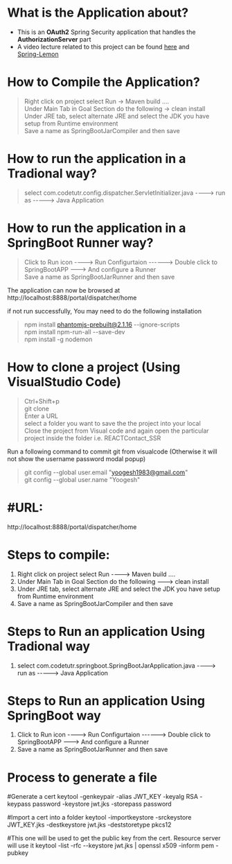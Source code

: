 # What is the Application about? </br>
- This is an <b>OAuth2</b> Spring Security application that handles the <b>AuthorizationServer</b> part
- A video lecture related to this project can be found <a href="C:/Users/yooge/OneDrive\01 - Notes/My_Web_Site/06_Spring_Framework/01_Spring_Security/03_Videos/02_OAuth2 Authorization Server.mp4">here</a> and </br>
<a href="C:/Users/yooge/OneDrive/01 - Notes/My_Web_Site/06_Spring_Framework/01_Spring_Security/03_Videos/02_OAuth2 Authorization Server.mp4">Spring-Lemon</a>

# How to Compile the Application? </br>
> Right click on project select Run -> Maven build .... </br>
> Under Main Tab in Goal Section do the following -> clean install </br>
> Under JRE tab, select alternate JRE and select the JDK you have setup from Runtime environment </br>
> Save a name as SpringBootJarCompiler and then save </br>

# How to run the application in a Tradional way? </br>
> select com.codetutr.config.dispatcher.ServletInitializer.java ----> run as -----> Java Application </br>

# How to run the application in a SpringBoot Runner way? </br>
> Click to Run icon ----> Run Configurtaion ------> Double click to SpringBootAPP ---> And configure a Runner </br>
> Save a name as SpringBootJarRunner and then save </br>

The application can now be browsed at http://localhost:8888/portal/dispatcher/home </br>

if not run successfully, You may need to do the following installation</br>

> npm install phantomjs-prebuilt@2.1.16 --ignore-scripts </br>
> npm install npm-run-all --save-dev </br>
> npm install -g nodemon </br>

# How to clone a project (Using VisualStudio Code) </br>
> Ctrl+Shift+p </br>
> git clone </br>
> Enter a URL </br>
> select a folder you want to save the the project into your local</br>
> Close the project from Visual code and again open the particular project inside the folder i.e. REACTContact_SSR </br>

Run a following command to commit git from visualcode (Otherwise it will not show the username password modal popup) </br>
> git config --global user.email "yoogesh1983@gmail.com" </br>
> git config --global user.name "Yoogesh"</br>








#URL: 
======
http://localhost:8888/portal/dispatcher/home

Steps to compile:
=================

1) Right click on project select Run ----> Maven build .... 
2) Under Main Tab in Goal Section do the following ---> clean install
3) Under JRE tab, select alternate JRE and select the JDK you have setup from Runtime environment
4) Save a name as SpringBootJarCompiler and then save


Steps to Run an application Using Tradional way
===============================================

1) select com.codetutr.springboot.SpringBootJarApplication.java ----> run as -----> Java Application 


Steps to Run an application Using SpringBoot way
===============================================

1) Click to Run icon ----> Run Configurtaion ------> Double click to SpringBootAPP ---> And configure a Runner 
2) Save a name as SpringBootJarRunner and then save

Process to generate a file
==========================
#Generate a cert
keytool -genkeypair -alias JWT_KEY -keyalg RSA -keypass password -keystore jwt.jks -storepass password

#Import a cert into a folder
keytool -importkeystore -srckeystore JWT_KEY.jks -destkeystore jwt.jks -deststoretype pkcs12

#This one will be used to get the public key from the cert. Resource server will use it
keytool -list -rfc --keystore jwt.jks | openssl x509 -inform pem -pubkey








